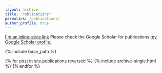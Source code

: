 ```yaml
---
layout: archive
title: "Publications"
permalink: /publications/
author_profile: true
---
```

[I'm an inline-style link](https://https://scholar.google.com.hk/citations?hl=en&user=zlCBoJIAAAAJ&view_op=list_works&sortby=pubdate)
Please check the Google Scholar for publications <u><a href="{https://scholar.google.com.hk/citations?hl=en&user=zlCBoJIAAAAJ&view_op=list_works&sortby=pubdate}">my Google Scholar profile</a>.</u>

{% include base_path %}

{% for post in site.publications reversed %}
  {% include archive-single.html %}
{% endfor %}
